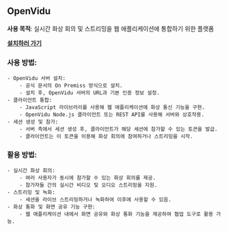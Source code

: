 ## OpenVidu
**사용 목적**: 실시간 화상 회의 및 스트리밍을 웹 애플리케이션에 통합하기 위한 플랫폼

**[설치하러 가기](https://openvidu.io/latest/docs/self-hosting/single-node/on-premises/install/#)**

### 사용 방법:
    - OpenVidu 서버 설치:
        - 공식 문서의 On Premiss 방식으로 설치.
        - 설치 후, OpenVidu 서버의 URL과 기본 인증 정보 설정.
    - 클라이언트 통합:
        - JavaScript 라이브러리를 사용해 웹 애플리케이션에 화상 통신 기능을 구현.
        - OpenVidu Node.js 클라이언트 또는 REST API를 사용해 서버와 상호작용.
    - 세션 생성 및 참가:
        - 서버 측에서 세션 생성 후, 클라이언트가 해당 세션에 참가할 수 있는 토큰을 발급.
        - 클라이언트는 이 토큰을 이용해 화상 회의에 참여하거나 스트리밍을 시작.
### 활용 방법:
    - 실시간 화상 회의:
        - 여러 사용자가 동시에 참가할 수 있는 화상 회의를 제공.
        - 참가자들 간의 실시간 비디오 및 오디오 스트리밍을 지원.
    - 스트리밍 및 녹화:
        - 세션을 라이브 스트리밍하거나 녹화하여 이후에 사용할 수 있음.
    - 화상 통화 및 화면 공유 기능 구현:
        - 웹 애플리케이션 내에서 화면 공유와 화상 통화 기능을 제공하여 협업 도구로 활용 가능.